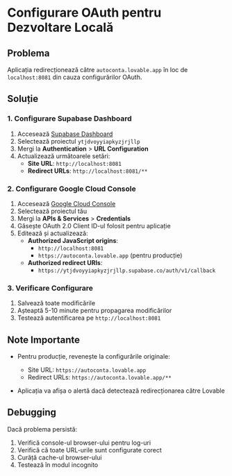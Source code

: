 # Configurare OAuth pentru Dezvoltare Locală

## Problema
Aplicația redirecționează către `autoconta.lovable.app` în loc de `localhost:8081` din cauza configurărilor OAuth.

## Soluție

### 1. Configurare Supabase Dashboard

1. Accesează [Supabase Dashboard](https://supabase.com/dashboard)
2. Selectează proiectul `ytjdvoyyiapkyzjrjllp`
3. Mergi la **Authentication** > **URL Configuration**
4. Actualizează următoarele setări:
   - **Site URL**: `http://localhost:8081`
   - **Redirect URLs**: `http://localhost:8081/**`

### 2. Configurare Google Cloud Console

1. Accesează [Google Cloud Console](https://console.cloud.google.com/)
2. Selectează proiectul tău
3. Mergi la **APIs & Services** > **Credentials**
4. Găsește OAuth 2.0 Client ID-ul folosit pentru aplicație
5. Editează și actualizează:
   - **Authorized JavaScript origins**: 
     - `http://localhost:8081`
     - `https://autoconta.lovable.app` (pentru producție)
   - **Authorized redirect URIs**:
     - `https://ytjdvoyyiapkyzjrjllp.supabase.co/auth/v1/callback`

### 3. Verificare Configurare

1. Salvează toate modificările
2. Așteaptă 5-10 minute pentru propagarea modificărilor
3. Testează autentificarea pe `http://localhost:8081`

## Note Importante

- Pentru producție, revenește la configurările originale:
  - Site URL: `https://autoconta.lovable.app`
  - Redirect URLs: `https://autoconta.lovable.app/**`

- Aplicația va afișa o alertă dacă detectează redirecționarea către Lovable

## Debugging

Dacă problema persistă:
1. Verifică console-ul browser-ului pentru log-uri
2. Verifică că toate URL-urile sunt configurate corect
3. Curăță cache-ul browser-ului
4. Testează în modul incognito